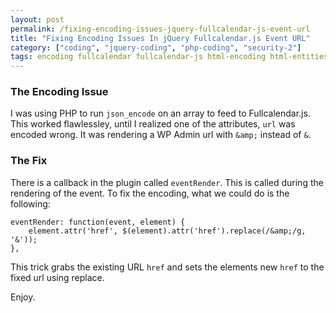 ```yaml
---
layout: post
permalink: /fixing-encoding-issues-jquery-fullcalendar-js-event-url
title: "Fixing Encoding Issues In jQuery Fullcalendar.js Event URL"
category: ["coding", "jquery-coding", "php-coding", "security-2"]
tags: encoding fullcalendar fullcalendar-js html-encoding html-entities jquery-2 json
---
```

### The Encoding Issue

I was using PHP to run `json_encode` on an array to feed to Fullcalendar.js. This worked flawlessley, until I realized one of the attributes, `url` was encoded wrong. It was rendering a WP Admin url with `&amp;` instead of `&`.

### The Fix

There is a callback in the plugin called `eventRender`. This is called during the rendering of the event. To fix the encoding, what we could do is the following:

    eventRender: function(event, element) {
        element.attr('href', $(element).attr('href').replace(/&amp;/g, '&'));
    },

This trick grabs the existing URL `href` and sets the elements new `href` to the fixed url using replace.

Enjoy.

